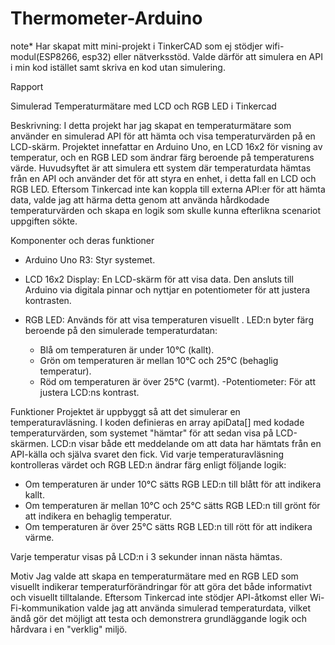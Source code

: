 # Thermometer-Arduino

note* Har skapat mitt mini-projekt i TinkerCAD som ej stödjer wifi-modul(ESP8266, esp32) eller nätverksstöd. Valde därför att simulera en API i min kod istället samt skriva en kod utan simulering.

Rapport

Simulerad Temperaturmätare med LCD och RGB LED i Tinkercad

Beskrivning:
I detta projekt har jag skapat en temperaturmätare som använder en simulerad API för att hämta och visa temperaturvärden på en LCD-skärm. Projektet innefattar en Arduino Uno, en LCD 16x2 för visning av temperatur, och en RGB LED som ändrar färg beroende på temperaturens värde. Huvudsyftet är att simulera ett system där temperaturdata hämtas från en API och använder det för att styra en enhet, i detta fall en LCD och RGB LED. Eftersom Tinkercad inte kan koppla till externa API:er för att hämta data, valde jag att härma detta genom att använda hårdkodade temperaturvärden och skapa en logik som skulle kunna efterlikna scenariot uppgiften sökte.

Komponenter och deras funktioner
- Arduino Uno R3: Styr systemet.
- LCD 16x2 Display: En LCD-skärm för att visa data. Den ansluts till Arduino via digitala pinnar och nyttjar en potentiometer för att justera kontrasten.

- RGB LED: Används för att visa temperaturen visuellt . LED:n byter färg beroende på den simulerade temperaturdatan:
  - Blå om temperaturen är under 10°C (kallt).
  - Grön om temperaturen är mellan 10°C och 25°C (behaglig temperatur).
  - Röd om temperaturen är över 25°C (varmt).
  -Potentiometer: För att justera LCD:ns kontrast.

Funktioner
Projektet är uppbyggt så att det simulerar en temperaturavläsning. I koden definieras en array apiData[] med kodade temperaturvärden, som systemet "hämtar" för att sedan visa på LCD-skärmen. LCD:n visar både ett meddelande om att data har hämtats från en API-källa och själva svaret den fick. Vid varje temperaturavläsning kontrolleras värdet och RGB LED:n ändrar färg enligt följande logik:
- Om temperaturen är under 10°C sätts RGB LED:n till blått för att indikera kallt.
- Om temperaturen är mellan 10°C och 25°C sätts RGB LED:n till grönt för att indikera en behaglig temperatur.
- Om temperaturen är över 25°C sätts RGB LED:n till rött för att indikera värme.

Varje temperatur visas på LCD:n i 3 sekunder innan nästa hämtas. 

Motiv
Jag valde att skapa en temperaturmätare med en RGB LED som visuellt indikerar temperaturförändringar för att göra det både informativt och visuellt tilltalande. Eftersom Tinkercad inte stödjer API-åtkomst eller Wi-Fi-kommunikation valde jag att använda simulerad temperaturdata, vilket ändå gör det möjligt att testa och demonstrera grundläggande logik och hårdvara i en "verklig" miljö.
